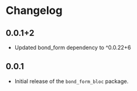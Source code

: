 # Changelog

## 0.0.1+2
* Updated bond_form dependency to ^0.0.22+6

## 0.0.1
- Initial release of the `bond_form_bloc` package.
